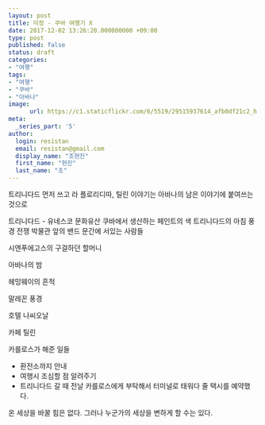 ```yaml
---
layout: post
title: 미정 - 쿠바 여행기 X
date: 2017-12-02 13:26:20.000000000 +09:00
type: post
published: false
status: draft
categories:
- "여행"
tags:
- "여행"
- "쿠바"
- "아바나"
image:
      url: https://c1.staticflickr.com/6/5519/29515937614_afb0df21c2_h.jpg
meta:
  _series_part: '5'
author:
  login: resistan
  email: resistan@gmail.com
  display_name: "조현진"
  first_name: "현진"
  last_name: "조"
---
```


트리니다드 먼저 쓰고
라 플로리디따, 틸린 이야기는 아바나의 남은 이야기에 붙여쓰는 것으로



트리니다드 - 유네스코 문화유산
	쿠바에서 생산하는 페인트의 색
	트리니다드의 아침 풍경
	전쟁 박물관 앞의 밴드
	문간에 서있는 사람들

시엔푸에고스의 구걸하던 할머니

아바나의 밤

헤밍웨이의 흔적

말레꼰 풍경

호텔 나씨오날

카페 틸린

카를로스가 해준 일들
* 환전소까지 안내
* 여행시 조심할 점 알려주기
* 트리니다드 갈 때 전날 카를로스에게 부탁해서 터미널로 태워다 줄 택시를 예약했다.

온 세상을 바꿀 힘은 없다. 그러나 누군가의 세상을 변하게 할 수는 있다.